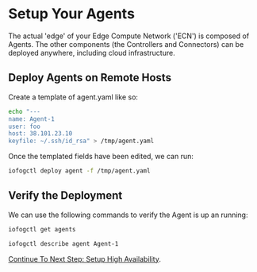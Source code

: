 # Setup Your Agents

The actual 'edge' of your Edge Compute Network ('ECN') is composed of Agents. The other components (the Controllers and Connectors) can be deployed anywhere, including cloud infrastructure.

## Deploy Agents on Remote Hosts

Create a template of agent.yaml like so:

```bash
echo "---
name: Agent-1
user: foo
host: 38.101.23.10
keyfile: ~/.ssh/id_rsa" > /tmp/agent.yaml
```

Once the templated fields have been edited, we can run:

```bash
iofogctl deploy agent -f /tmp/agent.yaml
```

## Verify the Deployment

We can use the following commands to verify the Agent is up an running:

```bash
iofogctl get agents
```

```bash
iofogctl describe agent Agent-1
```

[Continue To Next Step: Setup High Availability](setup-high-availability.html).